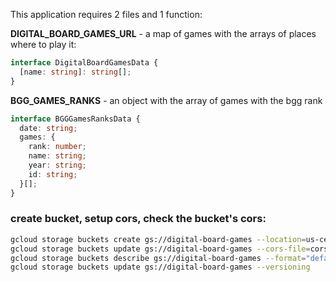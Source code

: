 This application requires 2 files and 1 function:

**DIGITAL_BOARD_GAMES_URL** - a map of games with the arrays of places where to play it:

```typescript
interface DigitalBoardGamesData {
  [name: string]: string[];
}
```

**BGG_GAMES_RANKS** - an object with the array of games with the bgg rank

```typescript
interface BGGGamesRanksData {
  date: string;
  games: {
    rank: number;
    name: string;
    year: string;
    id: string;
  }[];
}
```

### create bucket, setup cors, check the bucket's cors:

```bash
gcloud storage buckets create gs://digital-board-games --location=us-central1
gcloud storage buckets update gs://digital-board-games --cors-file=cors_file.json
gcloud storage buckets describe gs://digital-board-games --format="default(cors_config)"
gcloud storage buckets update gs://digital-board-games --versioning
```
